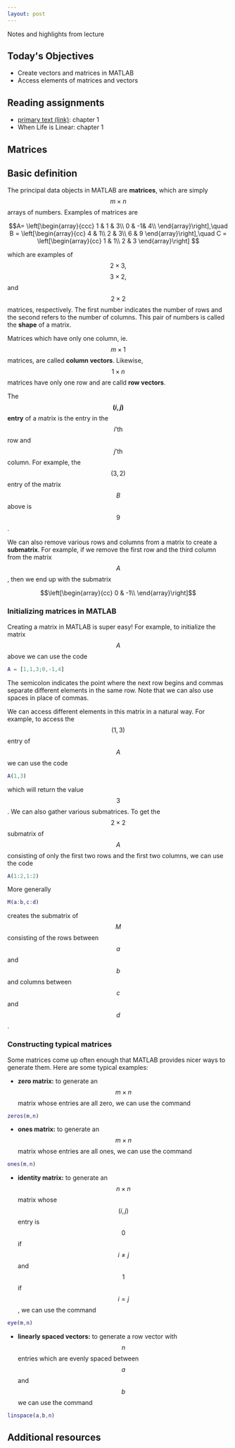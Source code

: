 ```yaml
---
layout: post
---
```


Notes and highlights from lecture

## Today's Objectives

* Create vectors and matrices in MATLAB
* Access elements of matrices and vectors

## Reading assignments

* <a target="_parent" href="../../../extras/textbook.pdf">primary text (link)</a>: chapter 1
* When Life is Linear: chapter 1

## Matrices

## Basic definition
The principal data objects in MATLAB are **matrices**, which are simply $$m\times n$$ arrays of numbers.  Examples of matrices are

$$A=  \left[\begin{array}{ccc}
1 & 1 & 3\\
0 & -1& 4\\
\end{array}\right],\quad
B = \left[\begin{array}{cc}
4 & 1\\
2 & 3\\
6 & 9
\end{array}\right],\quad
C = \left[\begin{array}{cc}
1 & 1\\
2 & 3
\end{array}\right]
$$

which are examples of $$2\times 3,$$ $$3\times 2,$$ and $$2\times 2$$ matrices, respectively.  The first number indicates the number of rows and the second refers to the number of columns.  This pair of numbers is called the **shape** of a matrix.

Matrices which have only one column, ie. $$m\times 1$$ matrices, are called **column vectors**.  Likewise, $$1\times n$$ matrices have only one row and are calld **row vectors**.

The **$$(i,j)$$ entry** of a matrix is the entry in the $$i\text{'th}$$ row and $$j\text{'th}$$ column.  For example, the $$(3,2)$$ entry of the matrix $$B$$ above is $$9$$.

We can also remove various rows and columns from a matrix to create a **submatrix**.  For example, if we remove the first row and the third column from the matrix $$A$$, then we end up with the submatrix

$$\left[\begin{array}{cc}
0 & -1\\
\end{array}\right]$$

### Initializing matrices in MATLAB
Creating a matrix in MATLAB is super easy!  For example, to initialize the matrix $$A$$ above we can use the code

```Matlab
A = [1,1,3;0,-1,4]
```
The semicolon indicates the point where the next row begins and commas separate different elements in the same row.  Note that we can also use spaces in place of commas.

We can access different elements in this matrix in a natural way.  For example, to access the $$(1,3)$$ entry of $$A$$ we can use the code

```Matlab
A(1,3)
```

which will return the value $$3$$.  We can also gather various submatrices.  To get the $$2\times 2$$ submatrix of $$A$$ consisting of only the first two rows and the first two columns, we can use the code

```Matlab
A(1:2,1:2)
```

More generally

```Matlab
M(a:b,c:d)
```
creates the submatrix of $$M$$ consisting of the rows between $$a$$ and $$b$$ and columns between $$c$$ and $$d$$.

### Constructing typical matrices
Some matrices come up often enough that MATLAB provides nicer ways to generate them.  Here are some typical examples:
* **zero matrix:** to generate an $$m\times n$$ matrix whose entries are all zero, we can use the command

```Matlab
zeros(m,n)
```

* **ones matrix:** to generate an $$m\times n$$ matrix whose entries are all ones, we can use the command

```Matlab
ones(m,n)
```

* **identity matrix:** to generate an $$n\times n$$ matrix whose $$(i,j)$$ entry is $$0$$ if $$i\neq j$$ and $$1$$ if $$i=j$$, we can use the command

```Matlab
eye(m,n)
```

* **linearly spaced vectors:** to generate a row vector with $$n$$ entries which are evenly spaced between $$a$$ and $$b$$ we can use the command

```Matlab
linspace(a,b,n)
```

## Additional resources


